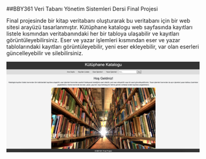 ##BBY361 Veri Tabanı Yönetim Sistemleri Dersi Final Projesi

Final projesinde bir kitap veritabanı oluşturarak bu veritabanı için bir web sitesi arayüzü tasarlanmıştır. Kütüphane katalogu web sayfasında kayıtları listele kısmından veritabanındaki her bir tabloya ulaşabilir ve kayıtları görüntüleyebilirsiniz. Eser ve yazar işlemleri kısmından eser ve yazar tablolarındaki kayıtları görüntüleyebilir, yeni eser ekleyebilir, var olan eserleri güncelleyebilir ve silebilirsiniz.

![Screenshot 1](https://github.com/iremnurtasci/bby361_iremtasci/blob/main/img/anasayfa.png)
